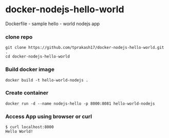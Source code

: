 # docker-nodejs-hello-world
Dockerfile - sample hello - world nodejs app

### clone repo
```
git clone https://github.com/tprakash17/docker-nodejs-hello-world.git .
cd docker-nodejs-hello-world
```
### Build docker image
```
docker build -t hello-world-nodejs .
```

### Create container
```
docker run -d --name nodejs-hello -p 8000:8081 hello-world-nodejs
```

### Access App using browser or curl
```
$ curl localhost:8000
Hello World!
```
